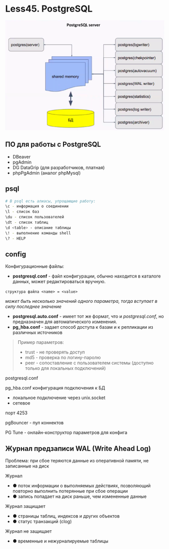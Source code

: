 # Less45. PostgreSQL

![](./postgresql1.png)

## ПО для работы с PostgreSQL
- DBeaver
- pgAdmin
- DG DataGrip (для разработчиков, платная)
- phpPgAdmin (аналог phpMysql)

## psql
```bash
# В psql есть алиасы, упрощающие работу:
\c - информация о соединении
\l - список баз
\du - список пользователей
\dt - список таблиц
\d <table> - описание таблицы
\! - выполнение команды shell
\? - HELP
```

## config

Конфигурационные файлы:
- **postgresql.conf** - файл конфигурации, обычно находится в каталоге данных, может редактироваться вручную.

`структура файла <name> = <value>`

_может быть несколько значений одного параметра, тогда вступает в силу последнее значение_
- **postgresql.auto.conf** - имеет тот же формат, что и _postgresql.conf_, но предназначен для автоматического изменения.
- **pg_hba.conf** - задает способ доступа к базам и к репликации из различных источников
> Пример параметров:
> - trust - не проверять доступ
> - md5 - проверка по логину-паролю
> - peer - сопоставление с пользователем системы (доступно только для локальных подключений)

postgresql.conf

pg_hba.conf
конфигурация подключения к БД

- локальное подключение через unix.socket
- сетевое

порт 4253

pgBouncer - пул коннектов

PG Tune - онлайн-конструктор параметров для конфига

## Журнал предзаписи WAL (Write Ahead Log)
Проблема: при сбое теряются данные из оперативной памяти, не записанные
на диск

Журнал
- ● поток информации о выполняемых действиях, позволяющий повторно
выполнить потерянные при сбое операции
- ● запись попадает на диск раньше, чем измененные данные

Журнал защищает
- ● страницы таблиц, индексов и других объектов
- ● статус транзакций (clog)

Журнал не защищает
- ● временные и нежурналируемые таблицы